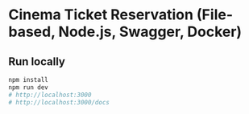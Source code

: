 # Cinema Ticket Reservation (File-based, Node.js, Swagger, Docker)

## Run locally
```bash
npm install
npm run dev
# http://localhost:3000
# http://localhost:3000/docs
